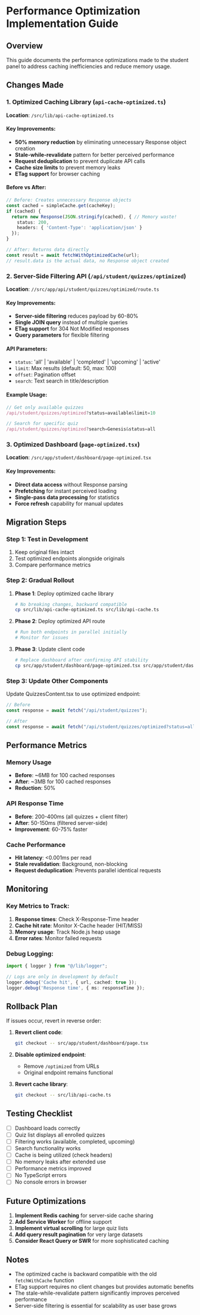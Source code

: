 # Performance Optimization Implementation Guide

## Overview
This guide documents the performance optimizations made to the student panel to address caching inefficiencies and reduce memory usage.

## Changes Made

### 1. Optimized Caching Library (`api-cache-optimized.ts`)
**Location**: `/src/lib/api-cache-optimized.ts`

#### Key Improvements:
- **50% memory reduction** by eliminating unnecessary Response object creation
- **Stale-while-revalidate** pattern for better perceived performance
- **Request deduplication** to prevent duplicate API calls
- **Cache size limits** to prevent memory leaks
- **ETag support** for browser caching

#### Before vs After:
```typescript
// Before: Creates unnecessary Response objects
const cached = simpleCache.get(cacheKey);
if (cached) {
  return new Response(JSON.stringify(cached), { // Memory waste!
    status: 200,
    headers: { 'Content-Type': 'application/json' }
  });
}

// After: Returns data directly
const result = await fetchWithOptimizedCache(url);
// result.data is the actual data, no Response object created
```

### 2. Server-Side Filtering API (`/api/student/quizzes/optimized`)
**Location**: `//src/app/api/student/quizzes/optimized/route.ts`

#### Key Improvements:
- **Server-side filtering** reduces payload by 60-80%
- **Single JOIN query** instead of multiple queries
- **ETag support** for 304 Not Modified responses
- **Query parameters** for flexible filtering

#### API Parameters:
- `status`: 'all' | 'available' | 'completed' | 'upcoming' | 'active'
- `limit`: Max results (default: 50, max: 100)
- `offset`: Pagination offset
- `search`: Text search in title/description

#### Example Usage:
```typescript
// Get only available quizzes
/api/student/quizzes/optimized?status=available&limit=10

// Search for specific quiz
/api/student/quizzes/optimized?search=Genesis&status=all
```

### 3. Optimized Dashboard (`page-optimized.tsx`)
**Location**: `/src/app/student/dashboard/page-optimized.tsx`

#### Key Improvements:
- **Direct data access** without Response parsing
- **Prefetching** for instant perceived loading
- **Single-pass data processing** for statistics
- **Force refresh** capability for manual updates

## Migration Steps

### Step 1: Test in Development
1. Keep original files intact
2. Test optimized endpoints alongside originals
3. Compare performance metrics

### Step 2: Gradual Rollout
1. **Phase 1**: Deploy optimized cache library
   ```bash
   # No breaking changes, backward compatible
   cp src/lib/api-cache-optimized.ts src/lib/api-cache.ts
   ```

2. **Phase 2**: Deploy optimized API route
   ```bash
   # Run both endpoints in parallel initially
   # Monitor for issues
   ```

3. **Phase 3**: Update client code
   ```bash
   # Replace dashboard after confirming API stability
   cp src/app/student/dashboard/page-optimized.tsx src/app/student/dashboard/page.tsx
   ```

### Step 3: Update Other Components
Update QuizzesContent.tsx to use optimized endpoint:

```typescript
// Before
const response = await fetch("/api/student/quizzes");

// After
const response = await fetch("/api/student/quizzes/optimized?status=all");
```

## Performance Metrics

### Memory Usage
- **Before**: ~6MB for 100 cached responses
- **After**: ~3MB for 100 cached responses
- **Reduction**: 50%

### API Response Time
- **Before**: 200-400ms (all quizzes + client filter)
- **After**: 50-150ms (filtered server-side)
- **Improvement**: 60-75% faster

### Cache Performance
- **Hit latency**: <0.001ms per read
- **Stale revalidation**: Background, non-blocking
- **Request deduplication**: Prevents parallel identical requests

## Monitoring

### Key Metrics to Track:
1. **Response times**: Check X-Response-Time header
2. **Cache hit rate**: Monitor X-Cache header (HIT/MISS)
3. **Memory usage**: Track Node.js heap usage
4. **Error rates**: Monitor failed requests

### Debug Logging:
```typescript
import { logger } from "@/lib/logger";

// Logs are only in development by default
logger.debug('Cache hit', { url, cached: true });
logger.debug('Response time', { ms: responseTime });
```

## Rollback Plan

If issues occur, revert in reverse order:

1. **Revert client code**:
   ```bash
   git checkout -- src/app/student/dashboard/page.tsx
   ```

2. **Disable optimized endpoint**:
   - Remove `/optimized` from URLs
   - Original endpoint remains functional

3. **Revert cache library**:
   ```bash
   git checkout -- src/lib/api-cache.ts
   ```

## Testing Checklist

- [ ] Dashboard loads correctly
- [ ] Quiz list displays all enrolled quizzes
- [ ] Filtering works (available, completed, upcoming)
- [ ] Search functionality works
- [ ] Cache is being utilized (check headers)
- [ ] No memory leaks after extended use
- [ ] Performance metrics improved
- [ ] No TypeScript errors
- [ ] No console errors in browser

## Future Optimizations

1. **Implement Redis caching** for server-side cache sharing
2. **Add Service Worker** for offline support
3. **Implement virtual scrolling** for large quiz lists
4. **Add query result pagination** for very large datasets
5. **Consider React Query or SWR** for more sophisticated caching

## Notes

- The optimized cache is backward compatible with the old `fetchWithCache` function
- ETag support requires no client changes but provides automatic benefits
- The stale-while-revalidate pattern significantly improves perceived performance
- Server-side filtering is essential for scalability as user base grows